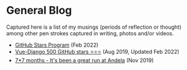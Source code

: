 # General Blog

Captured here is a list of my musings (periods of reflection or thought) among other pen strokes captured in writing, photos and/or videos.

- [GitHub Stars Program][github-stars] (Feb 2022)
- [Vue-Django 500 GitHub stars :star::star::star:][vue-django] (Aug 2019, Updated Feb 2022)
- [7\*7 months - It's been a great run at Andela][andela] (Nov 2019)

[vue-django]: /blog/vue-django
[andela]: /blog/andela
[github-stars]: /blog/github-stars

